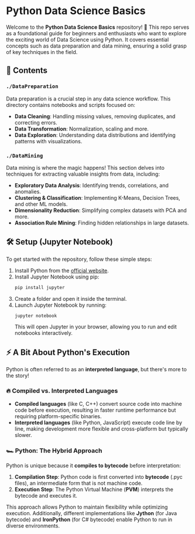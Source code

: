 # Python Data Science Basics

Welcome to the **Python Data Science Basics** repository! 🚀 This repo serves as a foundational guide for beginners and enthusiasts who want to explore the exciting world of Data Science using Python. It covers essential concepts such as data preparation and data mining, ensuring a solid grasp of key techniques in the field.

## 📂 Contents

### `./DataPreparation`
Data preparation is a crucial step in any data science workflow. This directory contains notebooks and scripts focused on:

- **Data Cleaning**: Handling missing values, removing duplicates, and correcting errors.
- **Data Transformation**: Normalization, scaling and more.
- **Data Exploration**: Understanding data distributions and identifying patterns with visualizations.

### `./DataMining`
Data mining is where the magic happens! This section delves into techniques for extracting valuable insights from data, including:

- **Exploratory Data Analysis**: Identifying trends, correlations, and anomalies.
- **Clustering & Classification**: Implementing K-Means, Decision Trees, and other ML models.
- **Dimensionality Reduction**: Simplifying complex datasets with PCA and more.
- **Association Rule Mining**: Finding hidden relationships in large datasets.

## 🛠 Setup (Jupyter Notebook)

To get started with the repository, follow these simple steps:

1. Install Python from the [official website](https://www.python.org/).
2. Install Jupyter Notebook using pip:
   ```sh
   pip install jupyter
   ```
3. Create a folder and open it inside the terminal.
4. Launch Jupyter Notebook by running:
   ```sh
   jupyter notebook
   ```
   This will open Jupyter in your browser, allowing you to run and edit notebooks interactively.

## ⚡ A Bit About Python's Execution

Python is often referred to as an **interpreted language**, but there's more to the story!

### 🔥 Compiled vs. Interpreted Languages
- **Compiled languages** (like C, C++) convert source code into machine code before execution, resulting in faster runtime performance but requiring platform-specific binaries.
- **Interpreted languages** (like Python, JavaScript) execute code line by line, making development more flexible and cross-platform but typically slower.

### 🏎 Python: The Hybrid Approach
Python is unique because it **compiles to bytecode** before interpretation:
1. **Compilation Step**: Python code is first converted into **bytecode** (.pyc files), an intermediate form that is not machine code.
2. **Execution Step**: The Python Virtual Machine (**PVM**) interprets the bytecode and executes it.

This approach allows Python to maintain flexibility while optimizing execution. Additionally, different implementations like **Jython** (for Java bytecode) and **IronPython** (for C# bytecode) enable Python to run in diverse environments.